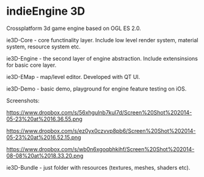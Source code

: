 indieEngine 3D
=======

Crossplatform 3d game engine based on OGL ES 2.0.

ie3D-Core - core functinality layer. Include low level render system, material system, resource system etc.

ie3D-Engine - the second layer of engine abstraction. Include extensinsions for basic core layer.

ie3D-EMap - map/level editor. Developed with QT UI. 

ie3D-Demo - basic demo, playground for engine feature testing on iOS. 

Screenshots:

https://www.dropbox.com/s/56xhgulnb7kul7d/Screen%20Shot%202014-05-23%20at%2016.36.55.png

https://www.dropbox.com/s/ez0yx0czvvp8pb6/Screen%20Shot%202014-05-23%20at%2016.52.15.png

https://www.dropbox.com/s/wb0n6xgoqbhkihf/Screen%20Shot%202014-08-08%20at%2018.33.20.png

ie3D-Bundle - just folder with resources (textures, meshes, shaders etc).


